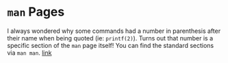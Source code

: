 # `man` Pages

I always wondered why some commands had a number in parenthesis after their name when being quoted (ie: `printf(2)`). Turns out that number is a specific section of the `man` page itself! You can find the standard sections via `man man`. [link](https://twitter.com/baileythegreen/status/1444115395917623296?s=12)

